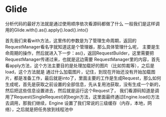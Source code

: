# Glide

分析代码的最好方法就是通过使用顺序依次看源码都做了什么
一般我们是这样调用的Glide.with().as().apply().load().into()

首先我们来看with方法，这里传的参数是为了管理生命周期，返回的RequestManager看名字就知道这是个管理器，那么具体管理什么呢，
主要是生命周期的操作，然后就进入下一步：as()，返回RequestBuilder，这里需要把RequestManager传递过来，也就是这边需要
RequestManager里的内容，首先看apply方法，这个方法主要目的是处理加载好的图片（比如剪裁等），之后是load，这个方法就是
通过什么加载图片，记住，到现在开始还没有开始加载图片，都是准备工作，最后就是into了，里面主要的工作是生成Request，那么如何
生成呢，首先是获取之前设置的全部信息，先从复用池获取，没有生成一个新的，然后把这些信息设置进去，然后就是运行这个Request了，
我们看源码知道是调用了Request(SingleRequest)的begin方法，这里面最终通过Engine.load()方法去调用，那我们继续，Engine
设置了我们常说的三级缓存（内存，本地，网络），之后就是把任务放到线程池中